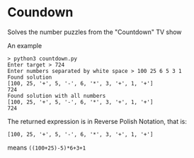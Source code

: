 # Coundown
Solves the number puzzles from the "Countdown" TV show

An example
```
> python3 countdown.py
Enter target > 724
Enter numbers separated by white space > 100 25 6 5 3 1
Found solution
[100, 25, '+', 5, '-', 6, '*', 3, '+', 1, '+']
724
Found solution with all numbers
[100, 25, '+', 5, '-', 6, '*', 3, '+', 1, '+']
724
```

The returned expression is in Reverse Polish Notation, that is: 
```
[100, 25, '+', 5, '-', 6, '*', 3, '+', 1, '+']
```
means
```((100+25)-5)*6+3+1```
